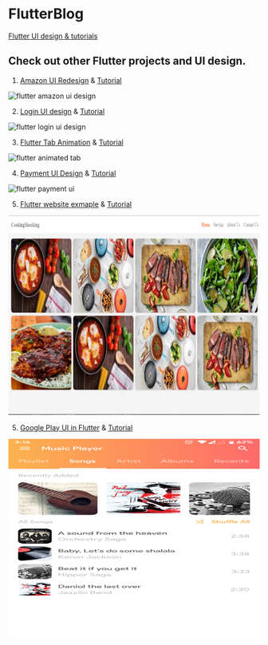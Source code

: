 # FlutterBlog
[Flutter UI design & tutorials](https://diveintoflutter.blogspot.com)

## Check out other Flutter projects and UI design.
1. [Amazon UI Redesign](https://github.com/follow2vivek/FlutterBlog/tree/master/amazon_clone) & [Tutorial](https://diveintoflutter.blogspot.com/2019/05/flutter-amazon-redesign-reference-uplabs.html)
<img src="./amazon_clone/screenshot/ss_1.png" alt="flutter amazon ui design"  width="200" height="400" />

2. [Login UI design](https://github.com/follow2vivek/FlutterBlog/tree/master/flutter_uplab_login_ui) & [Tutorial](https://diveintoflutter.blogspot.com/2019/05/flutter-uplabs-login-ui-design.html)
<img src="./flutter_uplab_login_ui/screenshot/ss_1.png" alt="flutter login ui design"  width="200" height="400" />

3. [Flutter Tab Animation](https://github.com/follow2vivek/FlutterBlog/tree/master/flutter_animated_tab) & [Tutorial](https://diveintoflutter.blogspot.com/2019/05/flutter-animated-tab-from-scratch.html)
<img src="./flutter_animated_tab/screenshot/gif_tab.gif" alt="flutter animated tab" width="200" height="400" />

4. [Payment UI Design](https://github.com/follow2vivek/FlutterBlog/tree/master/smart_pay_ui) & [Tutorial](https://diveintoflutter.blogspot.com/2019/05/flutter-payment-ui-design.html)
<img src="./smart_pay_ui/screenshot/ss_1.png" alt="flutter payment ui"  width="200" height="400" />

5. [Flutter website exmaple](https://github.com/follow2vivek/FlutterBlog/tree/master/flutter_web_cooking_ui) & [Tutorial](https://diveintoflutter.blogspot.com/2019/05/flutter-website-example.html)
<img src="./flutter_web_cooking_ui/screenshot/flutter_web_example.png" alt="flutter payment ui"  width="100%" height="400" />

5. [Google Play UI in Flutter](https://github.com/follow2vivek/FlutterBlog/tree/master/google_play_design) & [Tutorial](#)
<img src="./google_play_design/screenshot/ss_2.png" alt="flutter google play ui"  width="100%" height="400" />
